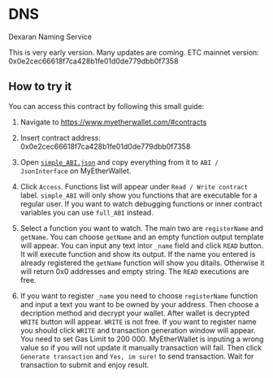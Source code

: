 # DNS
Dexaran Naming Service

This is very early version. Many updates are coming.
ETC mainnet version: 0x0e2cec66618f7ca428b1fe01d0de779dbb0f7358


## How to try it

You can access this contract by following this small guide:
1. Navigate to https://www.myetherwallet.com/#contracts
2. Insert contract address: 0x0e2cec66618f7ca428b1fe01d0de779dbb0f7358
3. Open [`simple_ABI.json`](https://github.com/Dexaran/DNS/blob/master/HOWTO/simple_ABI.json) and copy everything from it to `ABI / JsonInterface` on MyEtherWallet.
4. Click `Access`. Functions list will appear under `Read / Write contract` label. `simple_ABI` will only show you functions that are executable for a regular user. If you want to watch debugging functions or inner contract variables you can use `full_ABI` instead.

5. Select a function you want to watch. The main two are `registerName` and `getName`. You can choose `getName` and an empty function output template will appear. You can input any text intor `_name` field and click `READ` button. It will execute function and show its output. If the name you entered is already registered the `getName` function will show you ditails. Otherwise it will return 0x0 addresses and empty string. The `READ` executions are free.
6. If you want to register `_name` you need to choose `registerName` function and input a text you want to be owned by your address. Then choose a decription method and decrypt your wallet. After wallet is decrypted `WRITE` button will appear. `WRITE` is not free. If you want to register name you should click `WRITE` and transaction generation window will appear. You need to set Gas Limit to 200 000. MyEtherWallet is inputing a wrong value so if you will not update it manually transaction will fail. Then click `Generate transaction` and `Yes, im sure!` to send transaction. Wait for transaction to submit and enjoy result.





